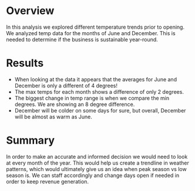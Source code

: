 # Overview

In this analysis we explored different temperature trends prior to opening. We analyzed temp data for the months of June and December. This is needed to determine if the business is sustainable year-round. 

# Results
* When looking at the data it appears that the averages for June and December is only a different of 4 degrees!
* The max temps for each month shows a difference of only 2 degrees. 
* The biggest change in temp range is when we compare the min degrees. We are showing an 8 degree difference. 
* December will be colder on some days for sure, but overall, December will be almost as warm as June. 

# Summary

In order to make an accurate and informed decision we would need to look at every month of the year. This would help us create a trendline in weather patterns, which would ultimately give us an idea when peak season vs low season is. We can staff accordingly and change days open if needed in order to keep revenue generation. 
